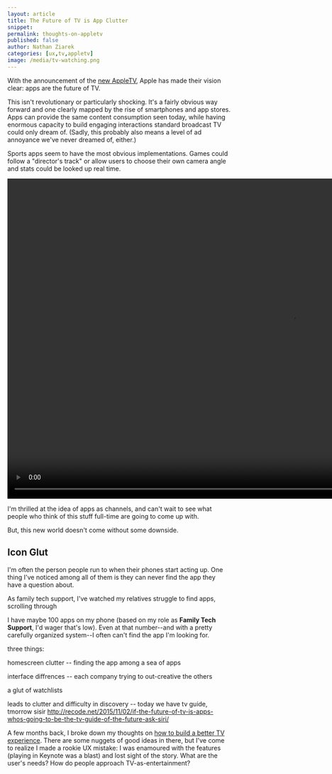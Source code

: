 ```yaml
---
layout: article
title: The Future of TV is App Clutter
snippet: 
permalink: thoughts-on-appletv
published: false
author: Nathan Ziarek
categories: [ux,tv,appletv]
image: /media/tv-watching.png
---
```


With the announcement of the [new AppleTV][2], Apple has made their vision clear: apps are the future of TV.

This isn't revolutionary or particularly shocking. It's a fairly obvious way forward and one clearly mapped by the rise of smartphones and app stores. Apps can provide the same content consumption seen today, while having enormous capacity to build engaging interactions standard broadcast TV could only dream of. (Sadly, this probably also means a level of ad annoyance we've never dreamed of, either.)

Sports apps seem to have the most obvious implementations. Games could follow a "director's track" or allow users to choose their own camera angle and stats could be looked up real time.

<video src="/media/sports-interaction.m4v" autoplay loop width="1280" height="720" type="video/mp4" controls></video>

I'm thrilled at the idea of apps as channels, and can't wait to see what people who think of this stuff full-time are going to come up with.

But, this new world doesn't come without some downside.

Icon Glut
---

I'm often the person people run to when their phones start acting up. One thing I've noticed among all of them is they can never find the app they have a question about.

As family tech support, I've watched my relatives struggle to find apps, scrolling through 

I have maybe 100 apps on my phone (based on my role as **Family Tech Support**, I'd wager that's low). Even at that number--and with a pretty carefully organized system--I often can't find the app I'm looking for. 

three things:

homescreen clutter -- finding the app among a sea of apps

interface diffrences -- each company trying to out-creative the others

a glut of watchlists


leads to clutter and difficulty in discovery -- today we have tv guide, tmorrow sisir http://recode.net/2015/11/02/if-the-future-of-tv-is-apps-whos-going-to-be-the-tv-guide-of-the-future-ask-siri/


A few months back, I broke down my thoughts on [how to build a better TV experience][1]. There are some nuggets of good ideas in there, but I've come to realize I made a rookie UX mistake: I was enamoured with the features (playing in Keynote was a blast) and lost sight of the story. What are the user's needs? How do people approach TV-as-entertainment?



[1]: /building-better-tv-interfaces/
[2]: http://www.apple.com/tv/